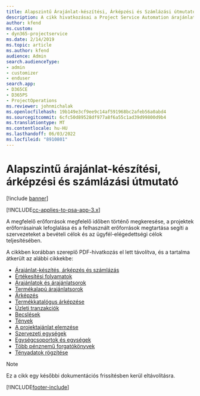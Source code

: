 ```yaml
---
title: Alapszintű Árajánlat-készítési, Árképzési és Számlázási útmutató
description: A cikk hivatkozásai a Project Service Automation árajánlat-készítéséről, számlázásáról és árképzéséről tartalmaznak információt.
author: kfend
ms.custom:
- dyn365-projectservice
ms.date: 2/14/2019
ms.topic: article
ms.author: kfend
audience: Admin
search.audienceType:
- admin
- customizer
- enduser
search.app:
- D365CE
- D365PS
- ProjectOperations
ms.reviewer: johnmichalak
ms.openlocfilehash: 19b149e3cf9ee9c14af591968bc2afeb56a0abd4
ms.sourcegitcommit: 6cfc50d89528df977a8f6a55c1ad39d99800d9b4
ms.translationtype: MT
ms.contentlocale: hu-HU
ms.lasthandoff: 06/03/2022
ms.locfileid: "8910801"
---
```

# <a name="basic-guide-to-quoting-pricing-and-billing"></a>Alapszintű árajánlat-készítési, árképzési és számlázási útmutató

[!include [banner](../../includes/psa-now-project-operations.md)]

[!INCLUDE[cc-applies-to-psa-app-3.x](../../includes/cc-applies-to-psa-app-3x.md)]

A megfelelő erőforrások megfelelő időben történő megkeresése, a projektek erőforrásainak lefoglalása és a felhasznált erőforrások megtartása segíti a szervezeteket a bevételi célok és az ügyfél-elégedettségi célok teljesítésében. 

A cikkben korábban szereplő PDF-hivatkozás el lett távolítva, és a tartalma átkerült az alábbi cikkekbe:

- [Árajánlat-készítés, árképzés és számlázás](../quote-bill-price.md)
- [Értékesítési folyamatok](../basic-sales-process.md)
- [Árajánlatok és árajánlatsorok](../basic-quote-lines.md)
- [Termékalapú árajánlatsorok](../product-based-quote-lines.md)
- [Árképzés](../basic-pricing.md)
- [Termékkatalógus árképzése](../product-catalog-pricing.md)
- [Üzleti tranzakciók](../basic-business-transactions.md)
- [Becslések](../estimates.md)
- [Tények](../actuals.md)
- [A projektajánlat elemzése](../basic-analyzing-quotes.md)
- [Szervezeti egységek](../advanced-organizational.md)
- [Egységcsoportok és egységek](../advanced-units.md)
- [Több pénznemű forgatókönyvek](../advanced-currency.md)
- [Tényadatok rögzítése](../advanced-actuals.md)

> [!NOTE]
> Ez a cikk egy későbbi dokumentációs frissítésben kerül eltávolításra. 


[!INCLUDE[footer-include](../../includes/footer-banner.md)]
